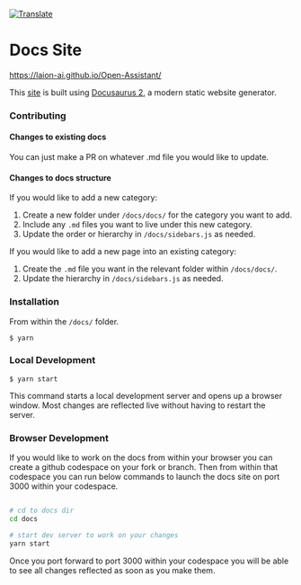 <a href="https://github-com.translate.goog/LAION-AI/Open-Assistant/blob/main/docs/README.md?_x_tr_sl=auto&_x_tr_tl=en&_x_tr_hl=en&_x_tr_pto=wapp">![Translate](https://img.shields.io/badge/Translate-blue)</a>

# Docs Site

https://laion-ai.github.io/Open-Assistant/

This [site](https://laion-ai.github.io/Open-Assistant/) is built using
[Docusaurus 2](https://docusaurus.io/), a modern static website generator.

### Contributing

#### Changes to existing docs

You can just make a PR on whatever .md file you would like to update.

#### Changes to docs structure

If you would like to add a new category:

1. Create a new folder under `/docs/docs/` for the category you want to add.
1. Include any `.md` files you want to live under this new category.
1. Update the order or hierarchy in `/docs/sidebars.js` as needed.

If you would like to add a new page into an existing category:

1. Create the `.md` file you want in the relevant folder within `/docs/docs/`.
1. Update the hierarchy in `/docs/sidebars.js` as needed.

### Installation

From within the `/docs/` folder.

```
$ yarn
```

### Local Development

```
$ yarn start
```

This command starts a local development server and opens up a browser window.
Most changes are reflected live without having to restart the server.

### Browser Development

If you would like to work on the docs from within your browser you can create a
github codespace on your fork or branch. Then from within that codespace you can
run below commands to launch the docs site on port 3000 within your codespace.

```bash

# cd to docs dir
cd docs

# start dev server to work on your changes
yarn start
```

Once you port forward to port 3000 within your codespace you will be able to see
all changes reflected as soon as you make them.
